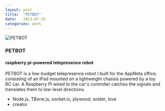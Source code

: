 ```yaml
---
layout: post
title:  "PETBOT"
date:   2013-07-25
categories: work
---
```


<div class="banner">
    <img src="/img/petbotThumb.jpg" alt="PETBOT" class="workThumb"/>
    <div class="title">
        <h3>PETBOT</h3>
        <h4>raspberry pi-powered telepresence robot</h4>
    </div>
</div>

<div class="detail">
    <p>
        PETBOT is a low-budget telepresence robot I built for the AppNeta office, consisting of an iPad mounted on a lightweight chassis powered by a toy RC car. A Raspberry Pi wired to the car's controller catches the signals and translates them to low-level directions.
    </p>
    <ul class="workMeta">
        <li class="builtWith">Node.js, TBone.js, socket.io, plywood, solder, love</li>
        <li class="role">creator</li>
    </ul>
</div>
